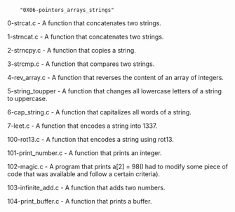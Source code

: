 		"0X06-pointers_arrays_strings"

0-strcat.c - A function that concatenates two strings.

1-strncat.c - A function that concatenates two strings.

2-strncpy.c - A function that copies a string.

3-strcmp.c - A function that compares two strings.

4-rev_array.c - A function that reverses the content of an array of integers.

5-string_toupper - A function that changes all lowercase letters of a string to uppercase.

6-cap_string.c - A function that capitalizes all words of a string.

7-leet.c - A function that encodes a string into 1337.

100-rot13.c - A function that encodes a string using rot13.

101-print_number.c - A function that prints an integer.

102-magic.c - A program that prints a[2] = 98(I had to modify some piece of code that was available and follow a certain criteria).

103-infinite_add.c - A function that adds two numbers.

104-print_buffer.c - A function that prints a buffer.
